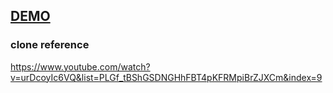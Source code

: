 ## [DEMO](https://ihohyeon.github.io/interactive-practice/Canvas-Tutorial/rotating)

### clone reference

https://www.youtube.com/watch?v=urDcoyIc6VQ&list=PLGf_tBShGSDNGHhFBT4pKFRMpiBrZJXCm&index=9
